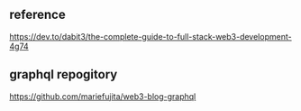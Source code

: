 ## reference
https://dev.to/dabit3/the-complete-guide-to-full-stack-web3-development-4g74

## graphql repogitory
https://github.com/mariefujita/web3-blog-graphql
